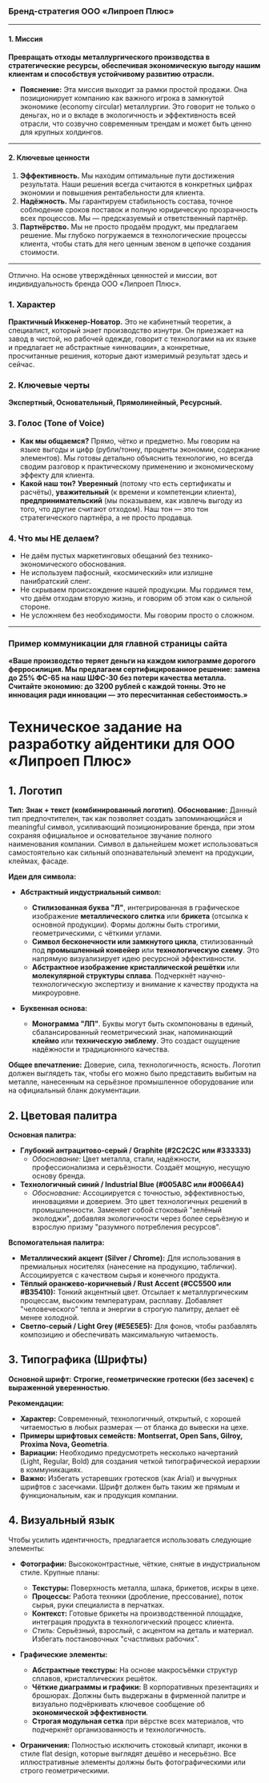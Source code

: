 ### **Бренд-стратегия ООО «Липроеп Плюс»**

---

#### 1. Миссия

**Превращать отходы металлургического производства в стратегические ресурсы, обеспечивая экономическую выгоду нашим клиентам и способствуя устойчивому развитию отрасли.**

*   **Пояснение:** Эта миссия выходит за рамки простой продажи. Она позиционирует компанию как важного игрока в замкнутой экономике (economy circular) металлургии. Это говорит не только о деньгах, но и о вкладе в экологичность и эффективность всей отрасли, что созвучно современным трендам и может быть ценно для крупных холдингов.

---

#### 2. Ключевые ценности

1.  **Эффективность.** Мы находим оптимальные пути достижения результата. Наши решения всегда считаются в конкретных цифрах экономии и повышения рентабельности для клиента.
2.  **Надёжность.** Мы гарантируем стабильность состава, точное соблюдение сроков поставок и полную юридическую прозрачность всех процессов. Мы — предсказуемый и ответственный партнёр.
3.  **Партнёрство.** Мы не просто продаём продукт, мы предлагаем решение. Мы глубоко погружаемся в технологические процессы клиента, чтобы стать для него ценным звеном в цепочке создания стоимости.

---

Отлично. На основе утверждённых ценностей и миссии, вот индивидуальность бренда ООО «Липроеп Плюс».

### 1. Характер
**Практичный Инженер-Новатор.** Это не кабинетный теоретик, а специалист, который знает производство изнутри. Он приезжает на завод в чистой, но рабочей одежде, говорит с технологами на их языке и предлагает не абстрактные «инновации», а конкретные, просчитанные решения, которые дают измеримый результат здесь и сейчас.

### 2. Ключевые черты
**Экспертный, Основательный, Прямолинейный, Ресурсный.**

### 3. Голос (Tone of Voice)
*   **Как мы общаемся?** Прямо, чётко и предметно. Мы говорим на языке выгоды и цифр (рубли/тонну, проценты экономии, содержание элементов). Мы готовы детально объяснить технологию, но всегда сводим разговор к практическому применению и экономическому эффекту для клиента.
*   **Какой наш тон?** **Уверенный** (потому что есть сертификаты и расчёты), **уважительный** (к времени и компетенции клиента), **предпринимательский** (мы показываем, как извлечь выгоду из того, что другие считают отходом). Наш тон — это тон стратегического партнёра, а не просто продавца.

### 4. Что мы НЕ делаем?
*   Не даём пустых маркетинговых обещаний без технико-экономического обоснования.
*   Не используем пафосный, «космический» или излишне панибратский сленг.
*   Не скрываем происхождение нашей продукции. Мы гордимся тем, что даём отходам вторую жизнь, и говорим об этом как о сильной стороне.
*   Не усложняем без необходимости. Мы говорим просто о сложном.

---

### Пример коммуникации для главной страницы сайта

**«Ваше производство теряет деньги на каждом килограмме дорогого ферросилиция. Мы предлагаем сертифицированное решение: замена до 25% ФС-65 на наш ШФС-30 без потери качества металла. Считайте экономию: до 3200 рублей с каждой тонны. Это не инновация ради инновации — это пересчитанная себестоимость.»**

# Техническое задание на разработку айдентики для ООО «Липроеп Плюс»

## 1. Логотип

**Тип:** **Знак + текст (комбинированный логотип)**.
**Обоснование:** Данный тип предпочтителен, так как позволяет создать запоминающийся и meaningful символ, усиливающий позиционирование бренда, при этом сохраняя официальное и основательное звучание полного наименования компании. Символ в дальнейшем может использоваться самостоятельно как сильный опознавательный элемент на продукции, клеймах, фасаде.

**Идеи для символа:**

*   **Абстрактный индустриальный символ:**
    *   **Стилизованная буква "Л"**, интегрированная в графическое изображение **металлического слитка** или **брикета** (отсылка к основной продукции). Формы должны быть строгими, геометрическими, с чёткими углами.
    *   **Символ бесконечности или замкнутого цикла**, стилизованный под **промышленный конвейер** или **технологическую схему**. Это напрямую визуализирует идею ресурсной эффективности.
    *   **Абстрактное изображение кристаллической решётки** или **молекулярной структуры сплава**. Подчеркнёт научно-технологическую экспертизу и внимание к качеству продукта на микроуровне.

*   **Буквенная основа:**
    *   **Монограмма "ЛП"**. Буквы могут быть скомпонованы в единый, сбалансированный геометрический знак, напоминающий **клеймо** или **техническую эмблему**. Это создаст ощущение надёжности и традиционного качества.

**Общее впечатление:** Доверие, сила, технологичность, ясность. Логотип должен выглядеть так, чтобы его можно было представить выбитым на металле, нанесенным на серьёзное промышленное оборудование или на официальный бланк документации.

## 2. Цветовая палитра

**Основная палитра:**

*   **Глубокий антрацитово-серый / Graphite (#2C2C2C или #333333)**
    *   *Обоснование:* Цвет металла, стали, надёжности, профессионализма и серьёзности. Создаёт мощную, несущую основу бренда.
*   **Технологичный синий / Industrial Blue (#005A8C или #0066A4)**
    *   *Обоснование:* Ассоциируется с точностью, эффективностью, инновациями и доверием. Это цвет технологичных решений в промышленности. Заменяет собой стоковый "зелёный эколоджи", добавляя экологичности через более серьёзную и взрослую призму "разумного потребления ресурсов".

**Вспомогательная палитра:**

*   **Металлический акцент (Silver / Chrome):** Для использования в премиальных носителях (нанесение на продукцию, таблички). Ассоциируется с качеством сырья и конечного продукта.
*   **Тёплый оранжево-коричневый / Rust Accent (#CC5500 или #B35410):** Тонкий акцентный цвет. Отсылает к металлургическим процессам, высоким температурам, расплаву. Добавляет "человеческого" тепла и энергии в строгую палитру, делает её менее холодной.
*   **Светло-серый / Light Grey (#E5E5E5):** Для фонов, чтобы разбавлять композицию и обеспечивать максимальную читаемость.

## 3. Типографика (Шрифты)

**Основной шрифт:** **Строгие, геометрические гротески (без засечек) с выраженной уверенностью**.

**Рекомендации:**
*   **Характер:** Современный, технологичный, открытый, с хорошей читаемостью в любых размерах — от бланка до вывески на цехе.
*   **Примеры шрифтовых семейств:** **Montserrat, Open Sans, Gilroy, Proxima Nova, Geometria**.
*   **Вариации:** Необходимо предусмотреть несколько начертаний (Light, Regular, Bold) для создания четкой типографической иерархии в коммуникациях.
*   **Важно:** Избегать устаревших гротесков (как Arial) и вычурных шрифтов с засечками. Шрифт должен быть таким же прямым и функциональным, как и продукция компании.

## 4. Визуальный язык

Чтобы усилить идентичность, предлагается использовать следующие элементы:

*   **Фотографии:** Высококонтрастные, чёткие, снятые в индустриальном стиле. Крупные планы:
    *   **Текстуры:** Поверхность металла, шлака, брикетов, искры в цехе.
    *   **Процессы:** Работа техники (дробление, прессование), поток сырья, руки специалиста в перчатках.
    *   **Контекст:** Готовые брикеты на производственной площадке, интеграция продукта в технологический процесс клиента.
    *   *Стиль:* Серьёзный, взрослый, с акцентом на деталь и материал. Избегать постановочных "счастливых рабочих".

*   **Графические элементы:**
    *   **Абстрактные текстуры:** На основе макросъёмки структур сплавов, кристаллических решёток.
    *   **Чёткие диаграммы и графики:** В корпоративных презентациях и брошюрах. Должны быть выдержаны в фирменной палитре и визуально подчёркивать ключевое сообщение об **экономической эффективности**.
    *   **Строгая модульная сетка** при вёрстке всех материалов, что подчеркнёт организованность и технологичность.

*   **Ограничения:** Полностью исключить стоковый клипарт, иконки в стиле flat design, которые выглядят дешёво и несерьёзно. Все иллюстративные элементы должны быть фотографическими или строго геометрическими.

